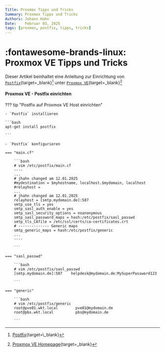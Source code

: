 ```yaml
---
Title: Proxmox Tipps und Tricks
Summary: Proxmox Tipps und Tricks
Authors: Johann Hahn
Date:    Februar 03, 2025
tags: [proxmox, postfix, tipps, tricks]
---
```


# :fontawesome-brands-linux: Proxmox VE Tipps und Tricks

Dieser Artikel beinhaltet eine Anleitung zur Einrichtung von [`Postfix`][Postfix]{target=\_blank}[^1] unter [`Proxmox VE`][Proxmox VE]{target=\_blank}[^2]

#### Proxmox VE - Postfix einrichten

??? tip "Postfix auf Proxmox VE Host einrichten"

    - `Postfix` installieren

    ```bash
    apt-get install postfix
    
    ```

    - `Postfix` konfigurieren

    === "main.cf"

        ```bash
        # vim /etc/postfix/main.cf
        ----
        ...
        # jhahn changed am 12.01.2025
        #mydestination = $myhostname, localhost.$mydomain, localhost
        #relayhost =
        ...
        # jhahn changed am 12.01.2025
        relayhost = [smtp.mydomain.de]:587
        smtp_use_tls = yes
        smtp_sasl_auth_enable = yes
        smtp_sasl_security_options = noanonymous
        smtp_sasl_password_maps = hash:/etc/postfix/sasl_passwd
        smtp_tls_CAfile = /etc/ssl/certs/ca-certificates.crt
        # -------------- Generic maps
        smtp_generic_maps = hash:/etc/postfix/generic
        ...
        ----

        ```

    === "sasl_passwd"

        ```bash
        # vim /etc/postfix/sasl_passwd
        [smtp.mydomain.de]:587    helpdesk@mydomain.de:MySuperPassword123

        ```

    === "generic"

        ```bash
        # vim /etc/postfix/generic
        root@pve01.wkt.local        pve01@mydomain.de
        root@pbs.wkt.local          pbs@mydomain.de

        ```

[Postfix]: https://www.postfix.org/
[Proxmox VE]: https://de.wikipedia.org/wiki/Proxmox_VE


[^1]: [Postfix](https://de.wikipedia.org/wiki/Postfix_(Mail_Transfer_Agent)){target=\_blank}
[^2]: [Proxmox VE Homepage](https://www.proxmox.com/de/){target=\_blank}

